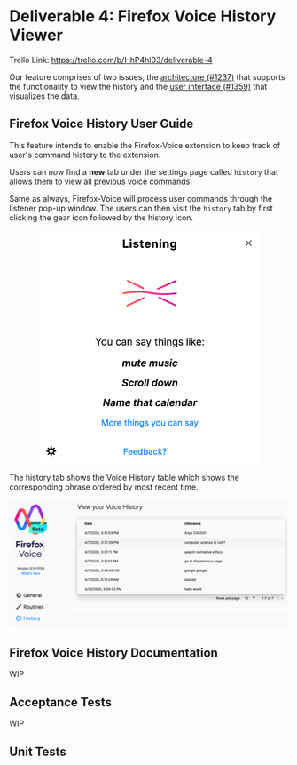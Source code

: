 # Deliverable 4: Firefox Voice History Viewer

Trello Link: https://trello.com/b/HhP4hl03/deliverable-4

Our feature comprises of two issues, the [architecture (#1237)](https://github.com/mozilla/firefox-voice/issues/1237) that supports the functionality to view the history and the [user interface (#1359)](https://github.com/mozilla/firefox-voice/issues/1359) that visualizes the data.

## Firefox Voice History User Guide

This feature intends to enable the Firefox-Voice extension to 
keep track of user's command history to the extension. 

Users can now find a **new** tab under the settings page called 
`history` that allows them to view all previous voice commands.

Same as always, Firefox-Voice will process user commands
through the listener pop-up window.
The users can then visit the `history` tab by first clicking 
the gear icon followed by the history icon. 

<p align="center">
  <img align="center" src="./images/listener.png" width="400">
</p>


The history tab shows the Voice History table 
which shows the corresponding phrase ordered by most recent time.

![History tab](./images/example.png)

## Firefox Voice History Documentation

WIP

## Acceptance Tests

WIP

## Unit Tests
